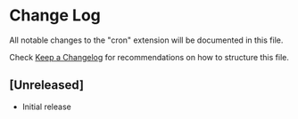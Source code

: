 # Change Log

All notable changes to the "cron" extension will be documented in this file.

Check [Keep a Changelog](http://keepachangelog.com/) for recommendations on how to structure this file.

## [Unreleased]

- Initial release